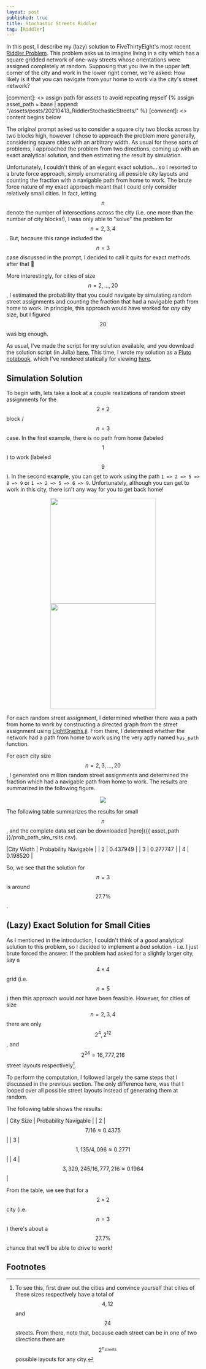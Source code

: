 ```yaml
---
layout: post
published: true
title: Stochastic Streets Riddler
tag: [Riddler]
---
```


In this post, I describe my (lazy) solution to FiveThirtyEight's most recent
[Riddler
Problem](https://fivethirtyeight.com/features/can-you-navigate-the-one-way-streets/).
This problem asks us to imagine living in a city which has a square gridded
network of one-way streets whose orientations were assigned completely at
random. Supposing that you live in the upper left corner of the city and work in
the lower right corner, we're asked: How likely is it that you can navigate from
your home to work via the city's street network?

[comment]: <> assign path for assets to avoid repeating myself
{% assign asset_path = base | append: "/assets/posts/20210413_RiddlerStochasticStreets/" %}
[comment]: <> content begins below

The original prompt asked us to consider a square city two blocks across by two
blocks high, however I chose to approach the problem more generally, considering
square cities with an arbitrary width. As usual for these sorts of problems, I
approached the problem from two directions, coming up with an exact analytical
solution, and then estimating the result by simulation. 

Unfortunately, I couldn't think of an elegant exact solution... so I resorted to
a brute force approach, simply enumerating all possible city layouts and
counting the fraction with a navigable path from home to work. The brute force
nature of my exact approach meant that I could only consider relatively small
cities. In fact, letting $$n$$ denote the number of intersections across the
city (i.e. one more than the number of city blocks!), I was only able to "solve"
the problem for $$n = 2,3,4$$. But, because this range included the $$n = 3$$
case discussed in the prompt, I decided to call it quits for exact methods after
that 🙂 

More interestingly, for cities of size $$n = 2, \ldots, 20$$, I estimated the
probability that you could navigate by simulating random street assignments and
counting the fraction that had a navigable path from home to work. In principle,
this approach would have worked for *any* city size, but I figured $$20$$ was
big enough.

As usual, I've made the script for my solution available, and you download the
solution script (in Julia) <a href="{{ asset_path
}}/random_networks.jl">here.</a> This time, I wrote my solution as a [Pluto
notebook](https://github.com/fonsp/Pluto.jl), which I've rendered statically for
viewing <a href="{{ asset_path }}/random_networks.jl.html">here</a>.

## Simulation Solution
To begin with, lets take a look at a couple realizations of random street
assignments for the $$2 \times 2$$ block / $$n = 3$$ case. In the first example,
there is no path from home (labeled $$1$$) to work (labeled $$9$$). In the
second example, you can get to work using the path `1 => 2 => 5 => 8 => 9` or
`1 => 2 => 5 => 6 => 9`. Unfortunately, although you can get to work in this city, 
there isn't any way for you to get back home!

<div>
    <center>
        <img src="{{ asset_path }}/street_layout_example_1.png" width="275px">
        <img src="{{ asset_path }}/street_layout_example_2.png" width="275px">
    </center> 
</div>

For each random street assignment, I determined whether there was a path from
home to work by constructing a directed graph from the street assignment using
[LightGraphs.jl](https://github.com/JuliaGraphs/LightGraphs.jl). From there, I
determined whether the network had a path from home to work using the very aptly
named `has_path` function.

For each city size $$n = 2, 3, \ldots, 20$$, I generated one million random
street assignments and determined the fraction which had a navigable path from
home to work. The results are summarized in the following figure.

<center> 
<img src="{{ asset_path }}/prob_path.png"> 
</center>

The following table summarizes the results for small $$n$$, and the complete
data set can be downloaded [here]({{ asset_path }}/prob_path_sim_rslts.csv).

|City Width | Probability Navigable |
| 2         | 0.437949              |
| 3         | 0.277747              |
| 4         | 0.198520              |

So, we see that the solution for $$n = 3$$ is around $$27.7\%$$.

## (Lazy) Exact Solution for Small Cities

As I mentioned in the introduction, I couldn't think of a *good* analytical
solution to this problem, so I decided to implement a *bad* solution - i.e. I
just brute forced the answer. If the problem had asked for a slightly larger
city, say a $$ 4 \times 4 $$ grid (i.e. $$n = 5$$) then this approach would
*not* have been feasible. However, for cities of size $$n = 2,3,4$$ there are
only $$2^4, 2^{12}$$, and $$2^{24} = 16,777,216$$ street layouts respectively[^1].

To perform the computation, I followed largely the same steps that I discussed
in the previous section. The only difference here, was that I looped over all
possible street layouts instead of generating them at random. 

The following table shows the results:

| City Size | Probability Navigable                       |
| 2         | $$ 7 /  16 \approx 0.4375 $$                |
| 3         | $$ 1,135 / 4,096 \approx 0.2771 $$          |
| 4         | $$ 3,329,245 / 16,777,216  \approx 0.1984$$ |

From the table, we see that for a $$2\times2$$ city (i.e. $$n = 3$$) there's
about a $$27.7\%$$ chance that we'll be able to drive to work!


## Footnotes
[^1]: To see this, first draw out the cities and convince yourself that cities
    of these sizes respectively have a total of $$4, 12$$ and $$24$$ streets.
    From there, note that, because each street can be in one of two directions
    there are $$2^{n_\text{streets}}$$ possible layouts for any city.


